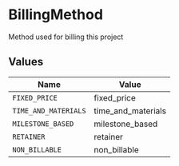 # BillingMethod

Method used for billing this project


## Values

| Name                 | Value                |
| -------------------- | -------------------- |
| `FIXED_PRICE`        | fixed_price          |
| `TIME_AND_MATERIALS` | time_and_materials   |
| `MILESTONE_BASED`    | milestone_based      |
| `RETAINER`           | retainer             |
| `NON_BILLABLE`       | non_billable         |